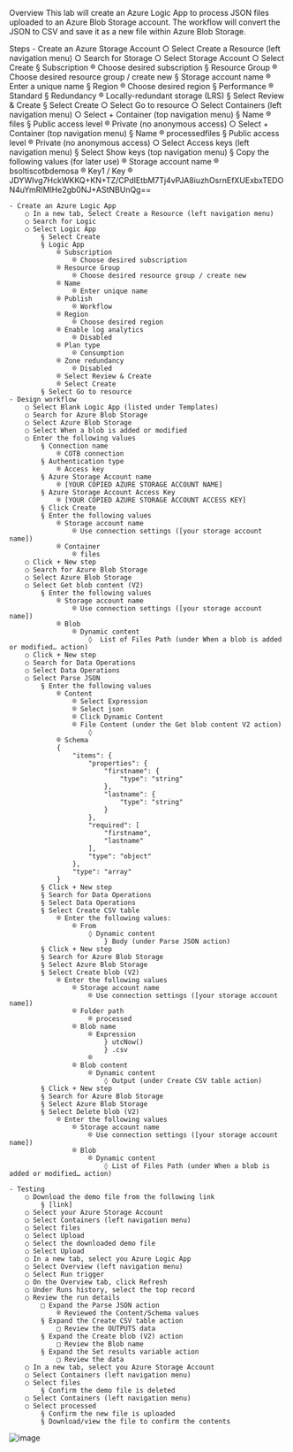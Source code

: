 Overview
This lab will create an Azure Logic App to process JSON files uploaded to an Azure Blob Storage account. The workflow will convert the JSON to CSV and save it as a new file within Azure Blob Storage. 

Steps
	- Create an Azure Storage Account
		○ Select Create a Resource (left navigation menu)
		○ Search for Storage
		○ Select Storage Account
		○ Select Create
			§ Subscription
				® Choose desired subscription
			§ Resource Group
				® Choose desired resource group / create new
			§ Storage account name
				® Enter a unique name
			§ Region
				® Choose desired region
			§ Performance
				® Standard
			§ Redundancy
				® Locally-redundant storage (LRS)
			§ Select Review & Create
			§ Select Create
		○ Select Go to resource
		○ Select Containers (left navigation menu)
		○ Select + Container (top navigation menu)
			§ Name
				® files
			§ Public access level
				® Private (no anonymous access)
		○ Select + Container (top navigation menu)
			§ Name
				® processedfiles
			§ Public access level
				® Private (no anonymous access)
		○ Select Access keys (left navigation menu)
			§ Select Show keys (top navigation menu)
			§ Copy the following values (for later use)
				® Storage account name
					® bsoltiscotbdemosa
				® Key1 / Key
					® JDYWIvg7HckWKKQ+KN+TZ/CPdIEtbM7Tj4vPJA8iuzhOsrnEfXUExbxTEDON4uYmRIMlHe2gb0NJ+AStNBUnQg==
			
	- Create an Azure Logic App
		○ In a new tab, Select Create a Resource (left navigation menu)
		○ Search for Logic
		○ Select Logic App
			§ Select Create
			§ Logic App
				® Subscription
					® Choose desired subscription
				® Resource Group
					® Choose desired resource group / create new
				® Name
					® Enter unique name
				® Publish
					® Workflow
				® Region
					® Choose desired region
				® Enable log analytics
					® Disabled
				® Plan type
					® Consumption
				® Zone redundancy
					® Disabled
				® Select Review & Create
				® Select Create
			§ Select Go to resource
	- Design workflow
		○ Select Blank Logic App (listed under Templates)
		○ Search for Azure Blob Storage
		○ Select Azure Blob Storage
		○ Select When a blob is added or modified
		○ Enter the following values
			§ Connection name
				® COTB connection
			§ Authentication type
				® Access key
			§ Azure Storage Account name
				® [YOUR COPIED AZURE STORAGE ACCOUNT NAME]
			§ Azure Storage Account Access Key
				® [YOUR COPIED AZURE STORAGE ACCOUNT ACCESS KEY]
			§ Click Create
			§ Enter the following values
				® Storage account name
					® Use connection settings ([your storage account name])
				® Container
					® files
		○ Click + New step
		○ Search for Azure Blob Storage
		○ Select Azure Blob Storage
		○ Select Get blob content (V2)
			§ Enter the following values
				® Storage account name
					® Use connection settings ([your storage account name])
				® Blob
					® Dynamic content
						◊  List of Files Path (under When a blob is added or modified… action)
		○ Click + New step
		○ Search for Data Operations
		○ Select Data Operations
		○ Select Parse JSON
			§ Enter the following values
				® Content
					® Select Expression
					® Select json
					® Click Dynamic Content
					® File Content (under the Get blob content V2 action)
						◊ 
				® Schema
				{
				    "items": {
				        "properties": {
				            "firstname": {
				                "type": "string"
				            },
				            "lastname": {
				                "type": "string"
				            }
				        },
				        "required": [
				            "firstname",
				            "lastname"
				        ],
				        "type": "object"
				    },
				    "type": "array"
				}
			§ Click + New step
			§ Search for Data Operations
			§ Select Data Operations
			§ Select Create CSV table
				® Enter the following values:
					® From
						◊ Dynamic content
							} Body (under Parse JSON action)
			§ Click + New step
			§ Search for Azure Blob Storage
			§ Select Azure Blob Storage
			§ Select Create blob (V2)
				® Enter the following values
					® Storage account name
						® Use connection settings ([your storage account name])
					® Folder path
						® processed
					® Blob name
						® Expression
							} utcNow()
							} .csv
						® 
					® Blob content
						® Dynamic content
							◊ Output (under Create CSV table action)
			§ Click + New step
			§ Search for Azure Blob Storage
			§ Select Azure Blob Storage
			§ Select Delete blob (V2)
				® Enter the following values
					® Storage account name
						® Use connection settings ([your storage account name])
					® Blob
						® Dynamic content
							◊ List of Files Path (under When a blob is added or modified… action)

	- Testing
		○ Download the demo file from the following link
			§ [link]
		○ Select your Azure Storage Account
		○ Select Containers (left navigation menu)
		○ Select files
		○ Select Upload
		○ Select the downloaded demo file
		○ Select Upload
		○ In a new tab, select you Azure Logic App
		○ Select Overview (left navigation menu)
		○ Select Run trigger
		○ On the Overview tab, click Refresh
		○ Under Runs history, select the top record
		○ Review the run details
			□ Expand the Parse JSON action
				® Reviewed the Content/Schema values
			§ Expand the Create CSV table action
				□ Review the OUTPUTS data
			§ Expand the Create blob (V2) action
				□ Review the Blob name
			§ Expand the Set results variable action
				□ Review the data
		○ In a new tab, select you Azure Storage Account
		○ Select Containers (left navigation menu)
		○ Select files
			§ Confirm the demo file is deleted
		○ Select Containers (left navigation menu)
		○ Select processed
			§ Confirm the new file is uploaded
			§ Download/view the file to confirm the contents
![image](https://user-images.githubusercontent.com/13591910/177837259-dbf04f34-e83d-486b-80ff-d09e21b7f737.png)
